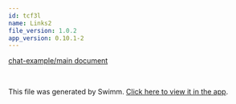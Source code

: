 ```yaml
---
id: tcf3l
name: Links2
file_version: 1.0.2
app_version: 0.10.1-2
---
```


[chat-example/main document](http://localhost:5000/repos/Z2l0aHViJTNBJTNBY2hhdC1leGFtcGxlJTNBJTNBZXJhbnMtc3dpbW0=/docs/30k9r)

<br/>

This file was generated by Swimm. [Click here to view it in the app](http://localhost:5000/repos/Z2l0aHViJTNBJTNBdDElM0ElM0FlcmFuLXN3aW1t/docs/tcf3l).